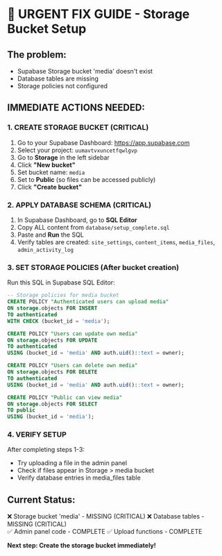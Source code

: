 # 🔧 URGENT FIX GUIDE - Storage Bucket Setup

## The problem: 
- Supabase Storage bucket 'media' doesn't exist
- Database tables are missing
- Storage policies not configured

## IMMEDIATE ACTIONS NEEDED:

### 1. CREATE STORAGE BUCKET (CRITICAL)
1. Go to your Supabase Dashboard: https://app.supabase.com
2. Select your project: `uumavtvxuncetfqwlgvp`
3. Go to **Storage** in the left sidebar
4. Click **"New bucket"**
5. Set bucket name: `media`
6. Set to **Public** (so files can be accessed publicly)
7. Click **"Create bucket"**

### 2. APPLY DATABASE SCHEMA (CRITICAL)
1. In Supabase Dashboard, go to **SQL Editor**
2. Copy ALL content from `database/setup_complete.sql`
3. Paste and **Run** the SQL
4. Verify tables are created: `site_settings`, `content_items`, `media_files`, `admin_activity_log`

### 3. SET STORAGE POLICIES (After bucket creation)
Run this SQL in Supabase SQL Editor:

```sql
-- Storage policies for media bucket
CREATE POLICY "Authenticated users can upload media"
ON storage.objects FOR INSERT
TO authenticated
WITH CHECK (bucket_id = 'media');

CREATE POLICY "Users can update own media"
ON storage.objects FOR UPDATE
TO authenticated
USING (bucket_id = 'media' AND auth.uid()::text = owner);

CREATE POLICY "Users can delete own media"  
ON storage.objects FOR DELETE
TO authenticated
USING (bucket_id = 'media' AND auth.uid()::text = owner);

CREATE POLICY "Public can view media"
ON storage.objects FOR SELECT
TO public
USING (bucket_id = 'media');
```

### 4. VERIFY SETUP
After completing steps 1-3:
- Try uploading a file in the admin panel
- Check if files appear in Storage > media bucket
- Verify database entries in media_files table

## Current Status:
❌ Storage bucket 'media' - MISSING (CRITICAL)
❌ Database tables - MISSING (CRITICAL)  
✅ Admin panel code - COMPLETE
✅ Upload functions - COMPLETE

**Next step: Create the storage bucket immediately!**
